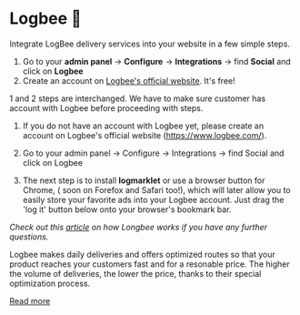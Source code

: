 # Logbee 🐝

 Integrate LogBee delivery services into your website in a few simple steps.
 1. Go to your **admin panel** -> **Configure** -> **Integrations** ->  find **Social** and click on **Logbee**
 2. Create an account on [Logbee's official website](https://www.logbee.com/login?1). It's free!
 
 1 and 2 steps are interchanged. We have to make sure customer has account with Logbee before proceeding with steps. 

1. If you do not have an account with Logbee yet, please create an account on Logbee's official website (https://www.logbee.com/). 
2. Go to your admin panel -> Configure -> Integrations -> find Social and click on Logbee

 3. The next step is to install  **logmarklet**  or use a browser button for Chrome, ( soon on Forefox and Safari too!), which will later allow you to easily store your favorite ads into your Logbee account. Just drag the 'log it' button below onto your browser's bookmark bar.
 
 *Check out this [article](http://blog.logbee.com/2014/09/my-new-subie.html) on how Longbee works if you have any further questions.*
 
 
 
 
Logbee makes daily deliveries and offers optimized routes so that your product reaches your customers fast and for a resonable price. 
The higher the volume of deliveries, the lower the price, thanks to their special optimization process.

[Read more](http://blog.logbee.com/p/how-to.html)
